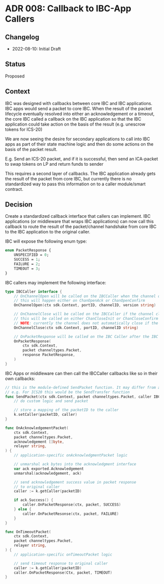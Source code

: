 # ADR 008: Callback to IBC-App Callers

## Changelog
* 2022-08-10: Initial Draft

## Status

Proposed

## Context

IBC was designed with callbacks between core IBC and IBC applications. IBC apps would send a packet to core IBC. When the result of the packet lifecycle eventually resolved into either an acknowledgement or a timeout, the core IBC called a callback on the IBC application so that the IBC application could take action on the basis of the result (e.g. unescrow tokens for ICS-20)

We are now seeing the desire for secondary applications to call into IBC apps as part of their state machine logic and then do some actions on the basis of the packet result.

E.g. Send an ICS-20 packet, and if it is successful, then send an ICA-packet to swap tokens on LP and return funds to sender

This requires a second layer of callbacks. The IBC application already gets the result of the packet from core IBC, but currently there is no standardized way to pass this information on to a caller module/smart contract.

## Decision

Create a standardized callback interface that callers can implement. IBC applications (or middleware that wraps IBC applications) can now call this callback to route the result of the packet/channel handshake from core IBC to the IBC application to the original caller.

IBC will expose the following enum type:

```proto
enum PacketResponse {
    UNSPECIFIED = 0;
    SUCCESS = 1;
    FAILURE = 2;
    TIMEOUT = 3;
}
```

IBC callers may implement the following interface:

```go
type IBCCaller interface {
    // OnChannelOpen will be called on the IBCCaller when the channel opens
    // this will happen either on ChanOpenAck or ChanOpenConfirm
    OnChannelOpen(ctx sdk.Context, portID, channelID, version string)

    // OnChannelClose will be called on the IBCCaller if the channel closes
    // this will be called on either ChanCloseInit or ChanCloseConfirm and if the channel handshake fails on our end
    // NOTE: currently the channel does not automatically close if the counterparty fails the handhshake so callers must be prepared for an OpenInit to never return a callback for the time being
    OnChannelClose(ctx sdk.Context, portID, channelID string)

    // OnPacketResponse will be called on the IBC Caller after the IBC Application handles its own OnAcknowledgementPacket or OnTimeoutPacket callback
    OnPacketResponse(
        ctx sdk.Context,
        packet channeltypes.Packet,
        response PacketResponse,
    )
}
```

IBC Apps or middleware can then call the IBCCaller callbacks like so in their own callbacks:

```go
// this is the module-defined SendPacket function. It may differ from application to application
// e.g. For ICS20 this would be the SendTransfer function
func SendPacket(ctx sdk.Context, packet channeltypes.Packet, caller IBCaller) {
    // do custom logic and send packet

    // store a mapping of the packetID to the caller
    k.setCaller(packetID, caller)
}

func OnAcknowledgementPacket(
    ctx sdk.Context,
    packet channeltypes.Packet,
    acknowledgement []byte,
    relayer string,
) {
    // application-specific onAcknowledgmentPacket logic

    // unmarshal ack bytes into the acknowledgment interface
    var ack exported.Acknowledgement
    unmarshal(acknowledgement, ack)

    // send acknowledgement success value in packet response
    // to original caller
    caller := k.getCaller(packetID)

    if ack.Success() {
        caller.OnPacketResponse(ctx, packet, SUCCESS)
    } else {
        caller.OnPacketResonse(ctx, packet, FAILURE)
    }
}

func OnTimeoutPacket(
    ctx sdk.Context,
    packet channeltypes.Packet,
    relayer string,
) {
    // application-specific onTimeoutPacket logic

    // send timeout response to original caller
    caller := k.getCaller(packetID)
    caller.OnPacketResponse(Ctx, packet, TIMEOUT)
}